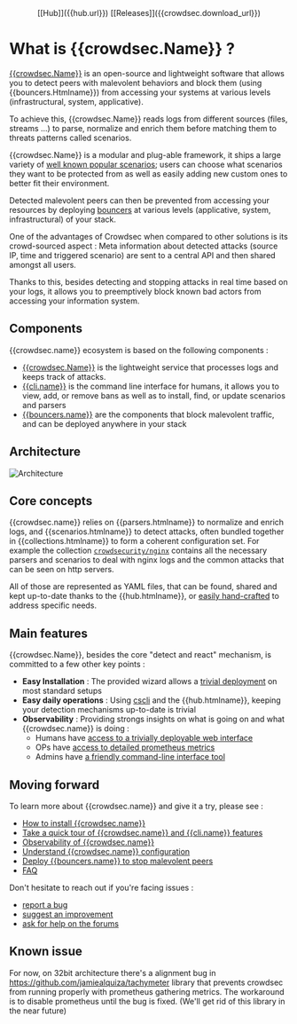 <center>[[Hub]]({{hub.url}}) [[Releases]]({{crowdsec.download_url}})</center>

# What is {{crowdsec.Name}} ?

[{{crowdsec.Name}}]({{crowdsec.url}}) is an open-source and lightweight software that allows you to detect peers with malevolent behaviors and block them (using {{bouncers.Htmlname}}) from accessing your systems at various levels (infrastructural, system, applicative).

To achieve this, {{crowdsec.Name}} reads logs from different sources (files, streams ...) to parse, normalize and enrich them before matching them to threats patterns called scenarios. 

{{crowdsec.Name}} is a modular and plug-able framework, it ships a large variety of [well known popular scenarios](https://hub.crowdsec.net/browse/#configurations); users can choose what scenarios they want to be protected from as well as easily adding new custom ones to better fit their environment.

Detected malevolent peers can then be prevented from accessing your resources by deploying [bouncers]({{hub.plugins_url}}) at various levels (applicative, system, infrastructural) of your stack.

One of the advantages of Crowdsec when compared to other solutions is its crowd-sourced aspect : Meta information about detected attacks (source IP, time and triggered scenario) are sent to a central API and then shared amongst all users.

Thanks to this, besides detecting and stopping attacks in real time based on your logs, it allows you to preemptively block known bad actors from accessing your information system.


## Components

{{crowdsec.name}} ecosystem is based on the following components :

 - [{{crowdsec.Name}}]({{crowdsec.url}}) is the lightweight service that processes logs and keeps track of attacks.
 - [{{cli.name}}]({{cli.main_doc}}) is the command line interface for humans, it allows you to view, add, or remove bans as well as to install, find, or update scenarios and parsers
 - [{{bouncers.name}}]({{hub.plugins_url}}) are the components that block malevolent traffic, and can be deployed anywhere in your stack

## Architecture

![Architecture](assets/images/crowdsec_architecture.png)


## Core concepts

{{crowdsec.name}} relies on {{parsers.htmlname}} to normalize and enrich logs, and {{scenarios.htmlname}} to detect attacks, often bundled together in {{collections.htmlname}} to form a coherent configuration set. For example the collection [`crowdsecurity/nginx`](https://hub.crowdsec.net/author/crowdsecurity/collections/nginx) contains all the necessary parsers and scenarios to deal with nginx logs and the common attacks that can be seen on http servers.

All of those are represented as YAML files, that can be found, shared and kept up-to-date thanks to the {{hub.htmlname}}, or [easily hand-crafted](/write_configurations/scenarios/) to address specific needs.


## Main features

{{crowdsec.Name}}, besides the core "detect and react" mechanism,  is committed to a few other key points :

 - **Easy Installation** : The provided wizard allows a [trivial deployment](/getting_started/installation/#using-the-interactive-wizard) on most standard setups
 - **Easy daily operations** : Using [cscli](/cscli/cscli_upgrade/) and the {{hub.htmlname}}, keeping your detection mechanisms up-to-date is trivial
 - **Observability** : Providing strongs insights on what is going on and what {{crowdsec.name}} is doing :
    - Humans have [access to a trivially deployable web interface](/observability/dashboard/)
    - OPs have [access to detailed prometheus metrics](/observability/prometheus/)
    - Admins have [a friendly command-line interface tool](/observability/command_line/) 

## Moving forward

To learn more about {{crowdsec.name}} and give it a try, please see :

 - [How to install {{crowdsec.name}}](/getting_started/installation/)
 - [Take a quick tour of {{crowdsec.name}} and {{cli.name}} features](/getting_started/crowdsec-tour/)
 - [Observability of {{crowdsec.name}}](/observability/overview/)
 - [Understand {{crowdsec.name}} configuration](/getting_started/concepts/)
 - [Deploy {{bouncers.name}} to stop malevolent peers](/bouncers/)
 - [FAQ](getting_started/FAQ/)

Don't hesitate to reach out if you're facing issues :

 - [report a bug](https://github.com/crowdsecurity/crowdsec/issues/new?assignees=&labels=bug&template=bug_report.md&title=Bug%2F)
 - [suggest an improvement](https://github.com/crowdsecurity/crowdsec/issues/new?assignees=&labels=enhancement&template=feature_request.md&title=Improvment%2F)
 - [ask for help on the forums](https://discourse.crowdsec.net)

## Known issue

For now, on 32bit architecture there's a alignment bug in
https://github.com/jamiealquiza/tachymeter library that prevents
crowdsec from running properly with prometheus gathering metrics.
The workaround is to disable prometheus until the bug is fixed.
(We'll get rid of this library in the near future)
